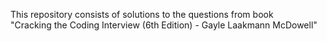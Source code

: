 This repository consists of solutions to the questions from book          
"Cracking the Coding Interview (6th Edition) - Gayle Laakmann McDowell"
